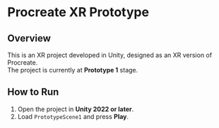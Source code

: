 # Procreate XR Prototype

## Overview
This is an XR project developed in Unity, designed as an XR version of Procreate.  
The project is currently at **Prototype 1** stage.

## How to Run
1. Open the project in **Unity 2022 or later**.  
2. Load `PrototypeScene1` and press **Play**.
